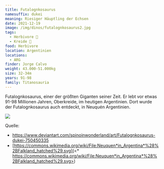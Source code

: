 ```yaml
---
title: Futalognkosaurus
namesuffix: dukei
meaning: Riesiger Häuptling der Echsen
date: 2021-12-19
image: /img/dinos/futalognkosaurus2.jpg
tags:
  - Herbivore 🌿
  - Kreide 🦴
food: Herbivore
location: Argentinien
locations:
  - ARG
finder: Jorge Calvo
weight: 43.000-51.000kg
size: 32-34m
years: 91-98
family: Titanosauria
---
```

Futalognkosaurus, einer der größten Giganten seiner Zeit. Er lebt vor etwas 91-98 Millionen Jahren, Oberkreide, im heutigen Argentinien. Dort wurde der Futalognkosaurus auch entdeckt, in Neuquén Argentinien.

![](/img/dinos/neuquen_in_argentina_-falkland_hatched-.svg)

Quelle:

* [https://www.deviantart.com/spinoinwonderland/art/Futalognkosaurus-dukei-750450335 ](https://www.deviantart.com/spinoinwonderland/art/Futalognkosaurus-dukei-750450335)
* [https://commons.wikimedia.org/wiki/File:Neuquen*in_Argentina*%28%2BFalkland_hatched%29.svg](<* https://commons.wikimedia.org/wiki/File:Neuquen*in_Argentina*%28%2BFalkland_hatched%29.svg>)